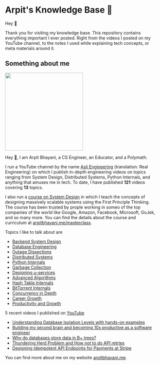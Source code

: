 # Arpit's Knowledge Base 🧠

Hey 🙌‍

Thank you for visiting my knowledge base. This repository contains everything important I ever posted. Right from the videos I posted on my YouTube channel, to the notes I used while explaining tech concepts, or meta materials around it.

## Something about me

<img width="256px" src="https://arpitbhayani.me/static/img/arpit.jpg" />

Hey 🙌‍, I am Arpit Bhayani, a CS Engineer, an Educator, and a Polymath.

I run a YouTube channel by the name [Asli Engineering](asliengineering.com) (translation: Real Engineering) on which I publish in-depth engineering videos on topics ranging from System Design,
Distributed Systems, Python Internals, and anything that amuses me in tech. To date, I have published **121** videos covering **13** topics.

I also run a [course on System Design](https://arpitbhayani.me/masterclass) in which I teach the concepts of designing massively scalable systems using the First Principle Thinking. The course has been trusted by prople working in someo of the top companies of the world like Google, Amazon, Facebook, Microsoft, GoJek, and so many more. You can find the details about the course and curriculum at [arpitbhayani.me/masterclass](https://arpitbhayani.me/masterclass).

Topics I like to talk about are

 - [Backend System Design](https://arpitbhayani.me/system-design)
 - [Database Engineering](https://arpitbhayani.me/database-engineering)
 - [Outage Dissections](https://arpitbhayani.me/outage-dissections)
 - [Distributed Systems](https://arpitbhayani.me/distributed-systems)
 - [Python Internals](https://arpitbhayani.me/python-internals)
 - [Garbage Collection](https://arpitbhayani.me/garbage-collection)
 - [Designing μ-services](https://arpitbhayani.me/microservices)
 - [Advanced Algorithms](https://arpitbhayani.me/advanced-algorithms)
 - [Hash Table Internals](https://arpitbhayani.me/hash-table-internals)
 - [BitTorrent Internals](https://arpitbhayani.me/bittorrent-internals)
 - [Concurrency in Depth](https://arpitbhayani.me/concurrency)
 - [Career Growth](https://arpitbhayani.me/career)
 - [Productivity and Growth](https://arpitbhayani.me/productivity)

5 recent videos I published on [YouTube](https://www.youtube.com/c/ArpitBhayani)

 - [Understanding Database Isolation Levels with hands-on examples](https://youtube.com/watch?v=-Wcdl12ac5w)
 - [Building my second brain and becoming 10x productive as a software engineer](https://youtube.com/watch?v=47ARX-6srGk)
 - [Why do databases store data in B+ trees?](https://youtube.com/watch?v=09E-tVAUqQw)
 - [Thundering Herd Problem and How not to do API retries](https://youtube.com/watch?v=8sTuCPh3s0s)
 - [Designing Idempotent API Endpoints for Payments at Stripe](https://youtube.com/watch?v=J2IcD9FZvZU)

You can find more about me on my website [arpitbhayani.me](arpitbhayani.me).